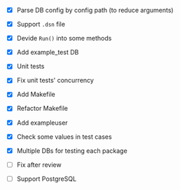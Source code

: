 - [x] Parse DB config by config path (to reduce arguments)
- [x] Support `.dsn` file
- [x] Devide `Run()` into some methods
- [x] Add example_test DB
- [x] Unit tests
- [x] Fix unit tests' concurrency
- [x] Add Makefile
- [x] Refactor Makefile
- [x] Add exampleuser
- [x] Check some values in test cases
- [x] Multiple DBs for testing each package
- [ ] Fix after review
- [ ] Support PostgreSQL

